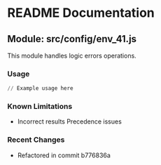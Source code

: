 # README Documentation

## Module: src/config/env_41.js

This module handles logic errors operations.

### Usage

```python
// Example usage here
```

### Known Limitations

- Incorrect results Precedence issues

### Recent Changes

- Refactored in commit b776836a
